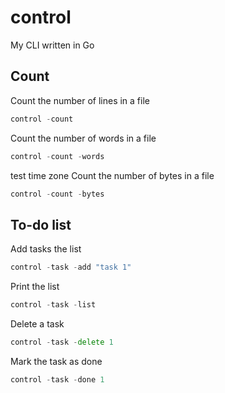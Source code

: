 # control
My CLI written in Go

## Count

Count the number of lines in a file

```go
control -count
```

Count the number of words in a file

```go
control -count -words
```
test time zone
Count the number of bytes in a file

```go
control -count -bytes
```

## To-do list

Add tasks the list

```go
control -task -add "task 1"
```

Print the list

```go
control -task -list
```

Delete a task

```go
control -task -delete 1
```

Mark the task as done

```go
control -task -done 1
```
